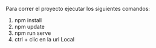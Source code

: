Para correr el proyecto ejecutar los siguientes comandos:

1. npm install
2. npm update
3. npm run serve
4. ctrl + clic en la url Local
